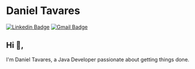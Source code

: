 # Daniel Tavares
[![Linkedin Badge](https://img.shields.io/badge/-daniel-tavares77-blue?style=flat-square&logo=Linkedin&logoColor=white&link=https://www.linkedin.com/in/daniel-tavares77/)](https://www.linkedin.com/in/daniel-tavares77/)
[![Gmail Badge](https://img.shields.io/badge/-ldanielts@gmail.com-c14438?style=flat-square&logo=Gmail&logoColor=white&link=mailto:ldanielts@gmail.com)](mailto:ldanielts@gmail.com)
## Hi 👋, 
I'm Daniel Tavares, a Java Developer passionate about getting things done.
